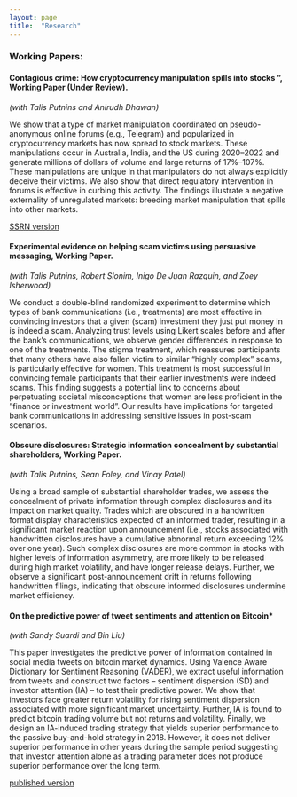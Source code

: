```yaml
---
layout: page
title:  "Research"
---
```


### Working Papers:
#### Contagious crime: How cryptocurrency manipulation spills into stocks ”, Working Paper (Under Review).
*(with Talis Putnins and Anirudh Dhawan)*

We show that a type of market manipulation coordinated on pseudo-anonymous online forums (e.g., Telegram) and popularized in cryptocurrency markets has now spread to stock markets. These manipulations occur in Australia, India, and the US during 2020–2022 and generate millions of dollars of volume and large returns of 17%–107%. These manipulations are unique in that manipulators do not always explicitly deceive their victims. We also show that direct regulatory intervention in forums is effective in curbing this activity. The findings illustrate a negative externality of unregulated markets: breeding market manipulation that spills into other markets.

<a href="https://papers.ssrn.com/sol3/papers.cfm?abstract_id=4506293">SSRN version</a>
#### Experimental evidence on helping scam victims using persuasive messaging, Working Paper.
*(with Talis Putnins, Robert Slonim, Inigo De Juan Razquin, and Zoey Isherwood)*

We conduct a double-blind randomized experiment to determine which types of bank communications (i.e., treatments) are most effective in convincing investors that a given (scam) investment they just put money in is indeed a scam. Analyzing trust levels using Likert scales before and after the bank’s communications, we observe gender differences in response to one of the treatments. The stigma treatment, which reassures participants that many others have also fallen victim to similar “highly complex” scams, is particularly effective for women. This treatment is most successful in convincing female participants that their earlier investments were indeed scams. This finding suggests a potential link to concerns about perpetuating societal misconceptions that women are less proficient in the ”finance or investment world”. Our results have implications for targeted bank communications in addressing sensitive issues in post-scam scenarios. 

#### Obscure disclosures: Strategic information concealment by substantial shareholders, Working Paper.
*(with Talis Putnins, Sean Foley, and Vinay Patel)*

Using a broad sample of substantial shareholder trades, we assess the concealment of private information through complex disclosures and its impact on market quality. Trades which are obscured in a handwritten format display characteristics expected of an informed trader, resulting in a significant market reaction upon announcement (i.e., stocks associated with handwritten disclosures have a cumulative abnormal return exceeding 12% over one year). Such complex disclosures are more common in stocks with higher levels of information asymmetry, are more likely to be released during high market volatility, and have longer release delays. Further, we observe a significant post-announcement drift in returns following handwritten filings, indicating that obscure informed disclosures undermine market efficiency. 

#### On the predictive power of tweet sentiments and attention on Bitcoin*
*(with Sandy Suardi and Bin Liu)* 

This paper investigates the predictive power of information contained in social media tweets on bitcoin market dynamics. Using Valence Aware Dictionary for Sentiment Reasoning (VADER), we extract useful information from tweets and construct two factors – sentiment dispersion (SD) and investor attention (IA) – to test their predictive power. We show that investors face greater return volatility for rising sentiment dispersion associated with more significant market uncertainty. Further, IA is found to predict bitcoin trading volume but not returns and volatility. Finally, we design an IA-induced trading strategy that yields superior performance to the passive buy-and-hold strategy in 2018. However, it does not deliver superior performance in other years during the sample period suggesting that investor attention alone as a trading parameter does not produce superior performance over the long term.

<a href="https://www.sciencedirect.com/science/article/pii/S1059056022000375">published version</a>


[jekyll-docs]: https://jekyllrb.com/docs/home
[jekyll-gh]:   https://github.com/jekyll/jekyll
[jekyll-talk]: https://talk.jekyllrb.com/
